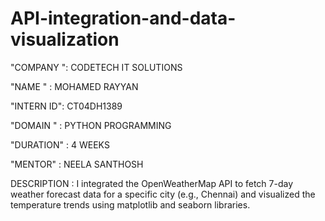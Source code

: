 # API-integration-and-data-visualization
"COMPANY ": CODETECH IT SOLUTIONS

"NAME " : MOHAMED RAYYAN 

"INTERN ID": CT04DH1389

"DOMAIN " : PYTHON PROGRAMMING

"DURATION" : 4 WEEKS

"MENTOR" : NEELA SANTHOSH

DESCRIPTION : I integrated the OpenWeatherMap API to fetch 7-day weather forecast data for a specific city (e.g., Chennai) and visualized the temperature trends using matplotlib and seaborn libraries.
